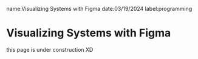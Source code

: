 name:Visualizing Systems with Figma
date:03/19/2024
label:programming

# Visualizing Systems with Figma

this page is under construction XD
